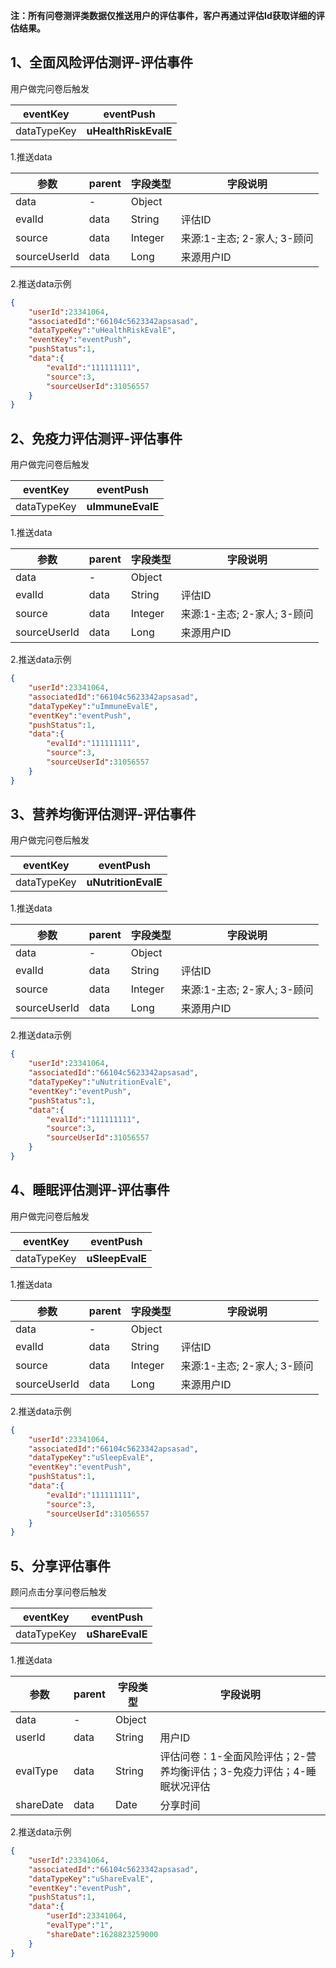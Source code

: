 **注：所有问卷测评类数据仅推送用户的评估事件，客户再通过评估Id获取详细的评估结果。**
<a name="mXsif"></a>
## 1、全面风险评估测评-评估事件
用户做完问卷后触发

| eventKey | eventPush |
| --- | --- |
| dataTypeKey | **uHealthRiskEvalE** |

1.推送data

| 参数 | parent | 字段类型 | 字段说明 |
| --- | --- | --- | --- |
| data | - | Object |  |
| evalId | data | String | 评估ID |
| source | data | Integer | 来源:1-主态; 2-家人; 3-顾问 |
| sourceUserId | data | Long | 来源用户ID |

2.推送data示例
```json
{
    "userId":23341064,
    "associatedId":"66104c5623342apsasad",
    "dataTypeKey":"uHealthRiskEvalE",
    "eventKey":"eventPush",
    "pushStatus":1,
    "data":{
        "evalId":"111111111",
        "source":3,
        "sourceUserId":31056557
    }
}
```
<a name="CAeLM"></a>
## 2、免疫力评估测评-评估事件
用户做完问卷后触发

| eventKey | eventPush |
| --- | --- |
| dataTypeKey | **uImmuneEvalE** |

1.推送data

| 参数 | parent | 字段类型 | 字段说明 |
| --- | --- | --- | --- |
| data | - | Object |  |
| evalId | data | String | 评估ID |
| source | data | Integer | 来源:1-主态; 2-家人; 3-顾问 |
| sourceUserId | data | Long | 来源用户ID |

2.推送data示例
```json
{
    "userId":23341064,
    "associatedId":"66104c5623342apsasad",
    "dataTypeKey":"uImmuneEvalE",
    "eventKey":"eventPush",
    "pushStatus":1,
    "data":{
        "evalId":"111111111",
        "source":3,
        "sourceUserId":31056557
    }
}
```
<a name="wdj1y"></a>
## 3、营养均衡评估测评-评估事件
用户做完问卷后触发

| eventKey | eventPush |
| --- | --- |
| dataTypeKey | **uNutritionEvalE** |

1.推送data

| 参数 | parent | 字段类型 | 字段说明 |
| --- | --- | --- | --- |
| data | - | Object |  |
| evalId | data | String | 评估ID |
| source | data | Integer | 来源:1-主态; 2-家人; 3-顾问 |
| sourceUserId | data | Long | 来源用户ID |

2.推送data示例
```json
{
    "userId":23341064,
    "associatedId":"66104c5623342apsasad",
    "dataTypeKey":"uNutritionEvalE",
    "eventKey":"eventPush",
    "pushStatus":1,
    "data":{
        "evalId":"111111111",
        "source":3,
        "sourceUserId":31056557
    }
}
```
<a name="uCIdJ"></a>
## 4、睡眠评估测评-评估事件
用户做完问卷后触发

| eventKey | eventPush |
| --- | --- |
| dataTypeKey | **uSleepEvalE** |

1.推送data

| 参数 | parent | 字段类型 | 字段说明 |
| --- | --- | --- | --- |
| data | - | Object |  |
| evalId | data | String | 评估ID |
| source | data | Integer | 来源:1-主态; 2-家人; 3-顾问 |
| sourceUserId | data | Long | 来源用户ID |

2.推送data示例
```json
{
    "userId":23341064,
    "associatedId":"66104c5623342apsasad",
    "dataTypeKey":"uSleepEvalE",
    "eventKey":"eventPush",
    "pushStatus":1,
    "data":{
        "evalId":"111111111",
        "source":3,
        "sourceUserId":31056557
    }
}
```
<a name="QTjgN"></a>
## 5、分享评估事件
顾问点击分享问卷后触发

| eventKey | eventPush |
| --- | --- |
| dataTypeKey | **uShareEvalE** |

1.推送data

| 参数 | parent | 字段类型 | 字段说明 |
| --- | --- | --- | --- |
| data | - | Object |  |
| userId | data | String | 用户ID<br /> |
| evalType | data | String | 评估问卷：1-全面风险评估；2-营养均衡评估；3-免疫力评估；4-睡眠状况评估 |
| shareDate | data | Date | 分享时间 |

2.推送data示例
```json
{
    "userId":23341064,
    "associatedId":"66104c5623342apsasad",
    "dataTypeKey":"uShareEvalE",
    "eventKey":"eventPush",
    "pushStatus":1,
    "data":{
        "userId":23341064,
        "evalType":"1",
        "shareDate":1628823259000
    }
}
```
<a name="qB0u1"></a>
## ​<br />

<br />
<br />


